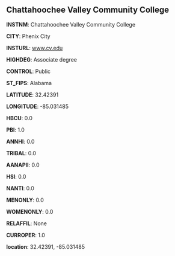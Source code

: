 
Chattahoochee Valley Community College
---
**INSTNM**: Chattahoochee Valley Community College

**CITY**: Phenix City

**INSTURL**: www.cv.edu

**HIGHDEG**: Associate degree

**CONTROL**: Public

**ST_FIPS**: Alabama

**LATITUDE**: 32.42391

**LONGITUDE**: -85.031485

**HBCU**: 0.0

**PBI**: 1.0

**ANNHI**: 0.0

**TRIBAL**: 0.0

**AANAPII**: 0.0

**HSI**: 0.0

**NANTI**: 0.0

**MENONLY**: 0.0

**WOMENONLY**: 0.0

**RELAFFIL**: None

**CURROPER**: 1.0

**location**: 32.42391, -85.031485